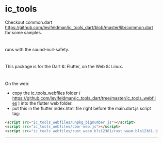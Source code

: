 # ic_tools

Checkout common.dart https://github.com/levifeldman/ic_tools_dart/blob/master/lib/common.dart for some samples.

# 

runs with the sound-null-safety.

#

This package is for the Dart &: Flutter, on the Web &: Linux.

#


On the web:
 - copy the ic_tools_webfiles folder ( https://github.com/levifeldman/ic_tools_dart/tree/master/ic_tools_webfiles ) into the flutter web folder.
 - put this in the flutter index.html file right before the main.dart.js script tag:  

```html
<script src="ic_tools_webfiles/unpkg_bignumber.js"></script>  
<script src="ic_tools_webfiles/cbor-web.js"></script>  
<script src="ic_tools_webfiles/rust_wasm_bls12381/rust_wasm_bls12381.js"></script>   
```



----------
 

